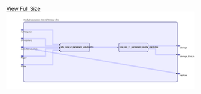 [View Full Size](https://raw.githubusercontent.com/mingfang/terraform-k8s-modules/master/modules/aws/aws-ebs-csi/storage-ebs/diagram.svg?sanitize=true)<img src="diagram.svg"/>

